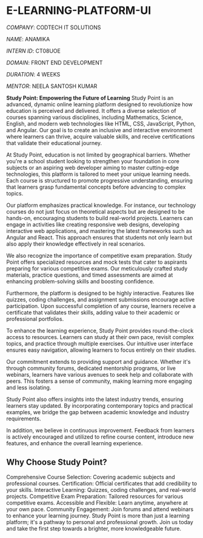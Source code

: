 # E-LEARNING-PLATFORM-UI

*COMPANY*: CODTECH IT SOLUTIONS

*NAME*: ANAMIKA

*INTERN ID*: CT08UOE

*DOMAIN*: FRONT END DEVELOPMENT

*DURATION*: 4 WEEKS

*MENTOR*: NEELA SANTOSH KUMAR


**Study Point: Empowering the Future of Learning**
Study Point is an advanced, dynamic online learning platform designed to revolutionize how education is perceived and delivered. It offers a diverse selection of courses spanning various disciplines, including Mathematics, Science, English, and modern web technologies like HTML, CSS, JavaScript, Python, and Angular. Our goal is to create an inclusive and interactive environment where learners can thrive, acquire valuable skills, and receive certifications that validate their educational journey.

At Study Point, education is not limited by geographical barriers. Whether you're a school student looking to strengthen your foundation in core subjects or an aspiring web developer aiming to master cutting-edge technologies, this platform is tailored to meet your unique learning needs. Each course is structured to promote progressive understanding, ensuring that learners grasp fundamental concepts before advancing to complex topics.

Our platform emphasizes practical knowledge. For instance, our technology courses do not just focus on theoretical aspects but are designed to be hands-on, encouraging students to build real-world projects. Learners can engage in activities like creating responsive web designs, developing interactive web applications, and mastering the latest frameworks such as Angular and React. This approach ensures that students not only learn but also apply their knowledge effectively in real scenarios.

We also recognize the importance of competitive exam preparation. Study Point offers specialized resources and mock tests that cater to aspirants preparing for various competitive exams. Our meticulously crafted study materials, practice questions, and timed assessments are aimed at enhancing problem-solving skills and boosting confidence.

Furthermore, the platform is designed to be highly interactive. Features like quizzes, coding challenges, and assignment submissions encourage active participation. Upon successful completion of any course, learners receive a certificate that validates their skills, adding value to their academic or professional portfolios.

To enhance the learning experience, Study Point provides round-the-clock access to resources. Learners can study at their own pace, revisit complex topics, and practice through multiple exercises. Our intuitive user interface ensures easy navigation, allowing learners to focus entirely on their studies.

Our commitment extends to providing support and guidance. Whether it's through community forums, dedicated mentorship programs, or live webinars, learners have various avenues to seek help and collaborate with peers. This fosters a sense of community, making learning more engaging and less isolating.

Study Point also offers insights into the latest industry trends, ensuring learners stay updated. By incorporating contemporary topics and practical examples, we bridge the gap between academic knowledge and industry requirements.

In addition, we believe in continuous improvement. Feedback from learners is actively encouraged and utilized to refine course content, introduce new features, and enhance the overall learning experience.

## Why Choose Study Point?

Comprehensive Course Selection: Covering academic subjects and professional courses.
Certification: Official certificates that add credibility to your skills.
Interactive Learning: Quizzes, coding challenges, and real-world projects.
Competitive Exam Preparation: Tailored resources for various competitive exams.
Accessible and Flexible: Learn anytime, anywhere at your own pace.
Community Engagement: Join forums and attend webinars to enhance your learning journey.
Study Point is more than just a learning platform; it's a pathway to personal and professional growth. Join us today and take the first step towards a brighter, more knowledgeable future.


